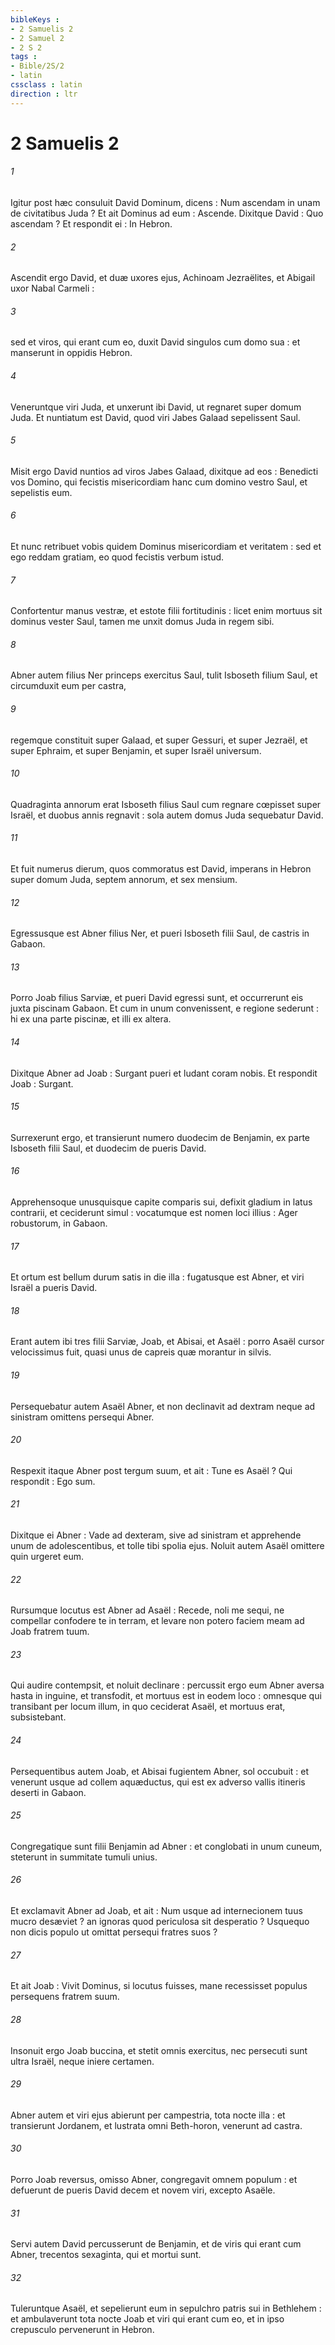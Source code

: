 ```yaml
---
bibleKeys : 
- 2 Samuelis 2
- 2 Samuel 2
- 2 S 2
tags : 
- Bible/2S/2
- latin
cssclass : latin
direction : ltr
---
```


# 2 Samuelis 2

###### 1
Igitur post hæc consuluit David Dominum, dicens : Num ascendam in unam de civitatibus Juda ? Et ait Dominus ad eum : Ascende. Dixitque David : Quo ascendam ? Et respondit ei : In Hebron.
###### 2
Ascendit ergo David, et duæ uxores ejus, Achinoam Jezraëlites, et Abigail uxor Nabal Carmeli :
###### 3
sed et viros, qui erant cum eo, duxit David singulos cum domo sua : et manserunt in oppidis Hebron.
###### 4
Veneruntque viri Juda, et unxerunt ibi David, ut regnaret super domum Juda. Et nuntiatum est David, quod viri Jabes Galaad sepelissent Saul.
###### 5
Misit ergo David nuntios ad viros Jabes Galaad, dixitque ad eos : Benedicti vos Domino, qui fecistis misericordiam hanc cum domino vestro Saul, et sepelistis eum.
###### 6
Et nunc retribuet vobis quidem Dominus misericordiam et veritatem : sed et ego reddam gratiam, eo quod fecistis verbum istud.
###### 7
Confortentur manus vestræ, et estote filii fortitudinis : licet enim mortuus sit dominus vester Saul, tamen me unxit domus Juda in regem sibi.
###### 8
Abner autem filius Ner princeps exercitus Saul, tulit Isboseth filium Saul, et circumduxit eum per castra,
###### 9
regemque constituit super Galaad, et super Gessuri, et super Jezraël, et super Ephraim, et super Benjamin, et super Israël universum.
###### 10
Quadraginta annorum erat Isboseth filius Saul cum regnare cœpisset super Israël, et duobus annis regnavit : sola autem domus Juda sequebatur David.
###### 11
Et fuit numerus dierum, quos commoratus est David, imperans in Hebron super domum Juda, septem annorum, et sex mensium.
###### 12
Egressusque est Abner filius Ner, et pueri Isboseth filii Saul, de castris in Gabaon.
###### 13
Porro Joab filius Sarviæ, et pueri David egressi sunt, et occurrerunt eis juxta piscinam Gabaon. Et cum in unum convenissent, e regione sederunt : hi ex una parte piscinæ, et illi ex altera.
###### 14
Dixitque Abner ad Joab : Surgant pueri et ludant coram nobis. Et respondit Joab : Surgant.
###### 15
Surrexerunt ergo, et transierunt numero duodecim de Benjamin, ex parte Isboseth filii Saul, et duodecim de pueris David.
###### 16
Apprehensoque unusquisque capite comparis sui, defixit gladium in latus contrarii, et ceciderunt simul : vocatumque est nomen loci illius : Ager robustorum, in Gabaon.
###### 17
Et ortum est bellum durum satis in die illa : fugatusque est Abner, et viri Israël a pueris David.
###### 18
Erant autem ibi tres filii Sarviæ, Joab, et Abisai, et Asaël : porro Asaël cursor velocissimus fuit, quasi unus de capreis quæ morantur in silvis.
###### 19
Persequebatur autem Asaël Abner, et non declinavit ad dextram neque ad sinistram omittens persequi Abner.
###### 20
Respexit itaque Abner post tergum suum, et ait : Tune es Asaël ? Qui respondit : Ego sum.
###### 21
Dixitque ei Abner : Vade ad dexteram, sive ad sinistram et apprehende unum de adolescentibus, et tolle tibi spolia ejus. Noluit autem Asaël omittere quin urgeret eum.
###### 22
Rursumque locutus est Abner ad Asaël : Recede, noli me sequi, ne compellar confodere te in terram, et levare non potero faciem meam ad Joab fratrem tuum.
###### 23
Qui audire contempsit, et noluit declinare : percussit ergo eum Abner aversa hasta in inguine, et transfodit, et mortuus est in eodem loco : omnesque qui transibant per locum illum, in quo ceciderat Asaël, et mortuus erat, subsistebant.
###### 24
Persequentibus autem Joab, et Abisai fugientem Abner, sol occubuit : et venerunt usque ad collem aquæductus, qui est ex adverso vallis itineris deserti in Gabaon.
###### 25
Congregatique sunt filii Benjamin ad Abner : et conglobati in unum cuneum, steterunt in summitate tumuli unius.
###### 26
Et exclamavit Abner ad Joab, et ait : Num usque ad internecionem tuus mucro desæviet ? an ignoras quod periculosa sit desperatio ? Usquequo non dicis populo ut omittat persequi fratres suos ?
###### 27
Et ait Joab : Vivit Dominus, si locutus fuisses, mane recessisset populus persequens fratrem suum.
###### 28
Insonuit ergo Joab buccina, et stetit omnis exercitus, nec persecuti sunt ultra Israël, neque iniere certamen.
###### 29
Abner autem et viri ejus abierunt per campestria, tota nocte illa : et transierunt Jordanem, et lustrata omni Beth-horon, venerunt ad castra.
###### 30
Porro Joab reversus, omisso Abner, congregavit omnem populum : et defuerunt de pueris David decem et novem viri, excepto Asaële.
###### 31
Servi autem David percusserunt de Benjamin, et de viris qui erant cum Abner, trecentos sexaginta, qui et mortui sunt.
###### 32
Tuleruntque Asaël, et sepelierunt eum in sepulchro patris sui in Bethlehem : et ambulaverunt tota nocte Joab et viri qui erant cum eo, et in ipso crepusculo pervenerunt in Hebron.
